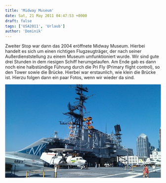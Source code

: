 ```yaml
---
title: 'Midway Museum'
date: Sat, 21 May 2011 04:47:53 +0000
draft: false
tags: ['USA2011', 'Urlaub']
author: 'Dominik'
---
```


Zweiter Stop war dann das 2004 eröffnete Midway Museum. Hierbei handelt es sich um einen richtigen Flugzeugträger, der nach seiner Außerdienststellung zu einem Museum umfunktioniert wurde. Wir sind gute drei Stunden in dem riesigen Schiff herumgelaufen. Am Ende gab es dann noch eine halbstündige Führung durch die Pri Fly (Primary flight control), so den Tower sowie die Brücke. Hierbei war erstaunlich, wie klein die Brücke ist. Hierzu folgen dann ein paar Fotos, wenn wir wieder da sind.

![-460394245](/urlaub11to15-images/11/460394245-scaled1000.jpg?w=300)